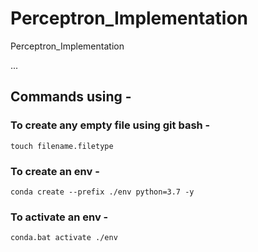 # Perceptron_Implementation
Perceptron_Implementation

...

## Commands using -

### To create any empty file using git bash -
```
touch filename.filetype
```

### To create an env -
```
conda create --prefix ./env python=3.7 -y
``` 

### To activate an env -
```
conda.bat activate ./env
``` 

###

